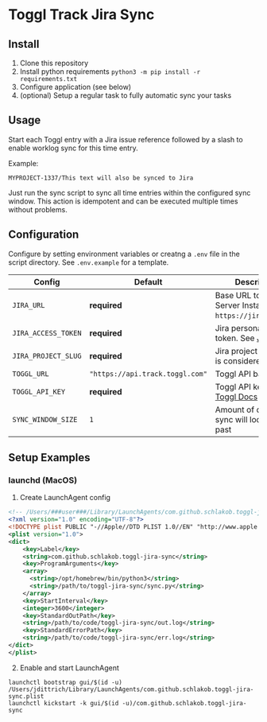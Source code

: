 # Toggl Track Jira Sync

## Install

1. Clone this repository
2. Install python requirements `python3 -m pip install -r requirements.txt`
3. Configure application (see below)
4. (optional) Setup a regular task to fully automatic sync your tasks

## Usage

Start each Toggl entry with a Jira issue reference followed by a slash to enable worklog sync for this time entry.

Example:

`MYPROJECT-1337/This text will also be synced to Jira`

Just run the sync script to sync all time entries within the configured sync window. This action is idempotent and can be executed multiple times without problems.

## Configuration

Configure by setting environment variables or creatng a `.env` file in the script directory. See `.env.example` for a template.

| Config              | Default                         | Description                                                                                                                           |
| ------------------- | ------------------------------- | ------------------------------------------------------------------------------------------------------------------------------------- |
| `JIRA_URL`          | **required**                    | Base URL to your Jira Server Instance (e.g. `https://jira.example`)                                                                   |
| `JIRA_ACCESS_TOKEN` | **required**                    | Jira personal access token. See [Jira Docs](https://confluence.atlassian.com/enterprise/using-personal-access-tokens-1026032365.html) |
| `JIRA_PROJECT_SLUG` | **required**                    | Jira project slug that is considered for sync                                                                                         |
| `TOGGL_URL`         | `"https://api.track.toggl.com"` | Toggl API base URL                                                                                                                    |
| `TOGGL_API_KEY`     | **required**                    | Toggl API key. See [Toggl Docs](https://support.toggl.com/en/articles/3116844-where-is-my-api-key-located)                            |
| `SYNC_WINDOW_SIZE`  | `1`                             | Amount of days, the sync will look in the past                                                                                        |

## Setup Examples

### launchd (MacOS)

1. Create LaunchAgent config

```xml
<!-- /Users/###user###/Library/LaunchAgents/com.github.schlakob.toggl-jira-sync.plist -->
<?xml version="1.0" encoding="UTF-8"?>
<!DOCTYPE plist PUBLIC "-//Apple//DTD PLIST 1.0//EN" "http://www.apple.com/DTDs/PropertyList-1.0.dtd">
<plist version="1.0">
<dict>
    <key>Label</key>
    <string>com.github.schlakob.toggl-jira-sync</string>
    <key>ProgramArguments</key>
    <array>
      <string>/opt/homebrew/bin/python3</string>
      <string>/path/to/toggl-jira-sync/sync.py</string>
    </array>
    <key>StartInterval</key>
    <integer>3600</integer>
    <key>StandardOutPath</key>
    <string>/path/to/code/toggl-jira-sync/out.log</string>
    <key>StandardErrorPath</key>
    <string>/path/to/code/toggl-jira-sync/err.log</string>
</dict>
</plist>
```

2. Enable and start LaunchAgent

```shell
launchctl bootstrap gui/$(id -u) /Users/jdittrich/Library/LaunchAgents/com.github.schlakob.toggl-jira-sync.plist
launchctl kickstart -k gui/$(id -u)/com.github.schlakob.toggl-jira-sync
```
